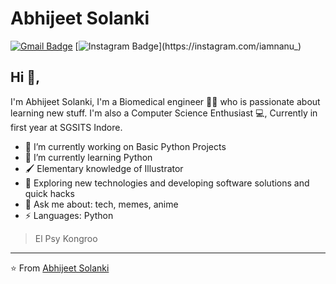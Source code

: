 # Abhijeet Solanki  
[![Gmail Badge](https://img.shields.io/badge/-2204.abhijeet11@gmail.com-c14438?style=flat-square&logo=Gmail&logoColor=white&link=mailto:2204.abhijeet11@gmail.com)](mailto:2204.abhijeet11@gmail.com)
[![Instagram Badge](https://img.shields.io/badge/-@iamnanu_-1ca0f1?style=flat-square&labelColor=1ca0f1&logo=instagram&logoColor=white&link=https://instagram.com/iamnanu_)](https://instagram.com/iamnanu_) 

## Hi 👋, 
I'm Abhijeet Solanki, I'm a Biomedical engineer 👨‍💻 who is passionate about learning new stuff. I'm also a Computer Science Enthusiast 💻, Currently in first year at SGSITS Indore.



- 🔭 I’m currently working on Basic Python Projects
- 🌱 I’m currently learning Python
- 🖌️ Elementary knowledge of Illustrator
- 🤔 Exploring new technologies and developing software solutions and quick hacks
- 💬 Ask me about: tech, memes, anime
- ⚡ Languages: Python


> El Psy Kongroo


---
⭐️ From [Abhijeet Solanki](https://github.com/abhijeetsolanki02)
